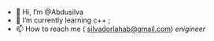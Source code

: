 - 👋 Hi, I’m @Abdusilva
- 🌱 I’m currently learning c++ ;
- 📫 How to reach me ( silvadorlahab@gmail.com)
*enigineer*
<!---
Abdusilva/Abdusilva is a ✨ special ✨ repository because its `README.md` (this file) appears on your GitHub profile.
You can click the Preview link to take a look at your changes.
--->
